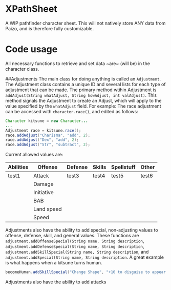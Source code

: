 # XPathSheet
A WIP pathfinder character sheet. This will not natively store ANY data from Paizo, and is therefore fully customizable.

# Code usage
All necessary functions to retrieve and set data ~are~ (will be) in the character class. 

##Adjustments
The main class for doing anything is called an `Adjustment`. The Adjustment class contains a unique ID and several lists for each type of adjustment that can be made. The primary method wtihin Adjustment is `addAdjust(String whatAdjust, String howAdjust, int valAdjust)`. This method signals the Adjustment to create an Adjust, which will apply to the value specified by the `whatAdjust` field. For example: The race adjustment can be accessed with `character.race()`, and edited as follows:
```java
Character kitsune = new Character...
...
Adjustment race = kitsune.race();
race.addAdjust("Charisma", "add", 2);
race.addAdjust("Dex", "add", 2);
race.addAdjust("Str", "subtract", 2);
```

Current allowed values are:

| Abilities | Offense | Defense | Skills | Spellstuff | Other  |
| --------- | ------- | --------| ------ | ---------- | ------ |
| test1     | Attack | test3   | test4  | test5      | test6  |
| | Damage | | | | |
| | Initiative | | | | |
| | BAB | | | | |
| | Land speed | | | | |
| | Speed | | | | |

Adjustments also have the ability to add special, non-adjusting values to offense, defense, skill, and general values. These functions are `adjustment.addOffenseSpecial(String name, String description`, `adjustment.addDefenseSpecial(String name, String description`, `adjustment.addSkillSpecial(String name, String description`, and `adjustment.addSpecial(String name, String description`. A great example is what happens when a kitsune turns human. 

```java
becomeHuman.addSkillSpecial("Change Shape", "+10 to disguise to appear human");
```

Adjustments also have the ability to add attacks